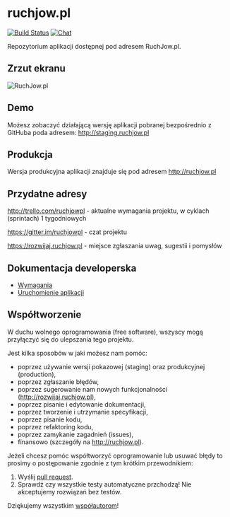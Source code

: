 # ruchjow.pl

[![Build Status](https://codeship.com/projects/b3a099c0-f3c9-0132-2194-16cf317d1634/status?branch=develop)](https://codeship.com/projects/85479)
[![Chat](https://badges.gitter.im/Join%20Chat.svg)](https://gitter.im/ruchjowpl)

Repozytorium aplikacji dostępnej pod adresem RuchJow.pl.

## Zrzut ekranu
![RuchJow.pl](https://dl.dropboxusercontent.com/u/22932289/ruchjowpl-screenshot.png)

## Demo
Możesz zobaczyć działającą wersję aplikacji pobranej bezpośrednio z GitHuba poda adresem: http://staging.ruchjow.pl

## Produkcja
Wersja produkcyjna aplikacji znajduje się pod adresem http://ruchjow.pl

## Przydatne adresy

http://trello.com/ruchjowpl - aktualne wymagania projektu, w cyklach (sprintach) 1 tygodniowych

https://gitter.im/ruchjowpl - czat projektu

https://rozwijaj.ruchjow.pl - miejsce zgłaszania uwag, sugestii i pomysłów


## Dokumentacja developerska

* [Wymagania](app/Resources/doc/requirements.md)
* [Uruchomienie aplikacji](app/Resources/doc/run.md)

## Współtworzenie

W duchu wolnego oprogramowania (free software), wszyscy mogą przyłączyć się do ulepszania tego projektu.

Jest kilka sposobów w jaki możesz nam pomóc:
* poprzez używanie wersji pokazowej (staging) oraz produkcyjnej (production),
* poprzez zgłaszanie błędów,
* poprzez sugerowanie nam nowych funkcjonalności (http://rozwijaj.ruchjow.pl),
* poprzez pisanie i edytowanie dokumentacji,
* poprzez tworzenie i utrzymanie specyfikacji,
* poprzez pisanie kodu,
* poprzez refaktoring kodu,
* poprzez zamykanie zagadnień (issues),
* finansowo (szczegóły na http://ruchjow.pl).

Jeżeli chcesz pomóc współtworzyć oprogramowanie lub usuwać błędy to prosimy o postępowanie zgodnie z tym krótkim przewodnikiem:  

1. Wyślij [pull request](https://github.com/ruchjowpl/ruchjowpl/compare/).
2. Sprawdź czy wszystkie testy automatyczne przchodzą! Nie akceptujemy rozwiązań bez testów.

Dziękujemy wszystkim [współautorom](https://github.com/ruchjowpl/ruchjowpl/contributors)!

